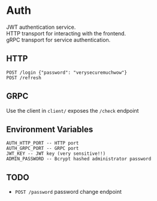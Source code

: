 # Auth
JWT authentication service.  
HTTP transport for interacting with the frontend.  
gRPC transport for service authentication.  

## HTTP
```
POST /login {"password": "verysecuremuchwow"}
POST /refresh
```

## GRPC
Use the client in `client/` exposes the `/check` endpoint

## Environment Variables
```
AUTH_HTTP_PORT -- HTTP port
AUTH_GRPC_PORT -- GRPC port
JWT_KEY -- JWT key (very sensitive!!)
ADMIN_PASSWORD -- Bcrypt hashed administrator password
```

## TODO
* `POST /password` password change endpoint
